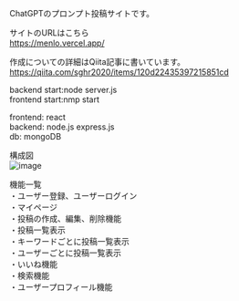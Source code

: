 ChatGPTのプロンプト投稿サイトです。  

サイトのURLはこちら  
https://menlo.vercel.app/  

作成についての詳細はQiita記事に書いています。  
https://qiita.com/sghr2020/items/120d22435397215851cd

backend start:node server.js  
frontend start:nmp start  

frontend: react  
backend: node.js express.js  
db: mongoDB  

構成図  
![image](https://github.com/user-attachments/assets/5f1475c1-ca59-4e70-b2a7-53b0a5642f81)


機能一覧  
・ユーザー登録、ユーザーログイン  
・マイページ  
・投稿の作成、編集、削除機能  
・投稿一覧表示  
・キーワードごとに投稿一覧表示  
・ユーザーごとに投稿一覧表示  
・いいね機能  
・検索機能  
・ユーザープロフィール機能
